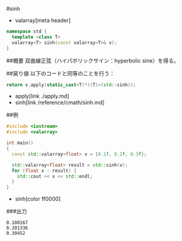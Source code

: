 #sinh
* valarray[meta header]

```cpp
namespace std {
  template <class T>
  valarray<T> sinh(const valarray<T>& v);
}
```

##概要
双曲線正弦（ハイパボリックサイン：hyperbolic sine）を得る。


##戻り値
以下のコードと同等のことを行う：

```cpp
return v.apply(static_cast<T(*)(T)>(std::sinh));
```
* apply[link ./apply.md]
* sinh[link /reference/cmath/sinh.md]


##例
```cpp
#include <iostream>
#include <valarray>

int main()
{
  const std::valarray<float> v = {0.1f, 0.2f, 0.3f};

  std::valarray<float> result = std::sinh(v);
  for (float x : result) {
    std::cout << x << std::endl;
  }
}
```
* sinh[color ff0000]

###出力
```
0.100167
0.201336
0.30452
```


